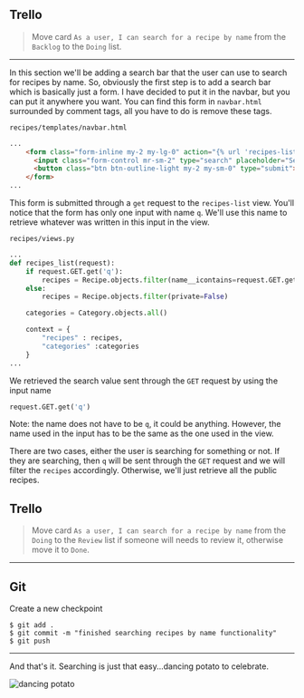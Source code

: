 ## Trello
> Move card `As a user, I can search for a recipe by name` from the `Backlog` to the `Doing` list.
___


In this section we'll be adding a search bar that the user can use to search for recipes by name. So, obviously the first step is to add a search bar which is basically just a form. I have decided to put it in the navbar, but you can put it anywhere you want. You can find this form in `navbar.html` surrounded by comment tags, all you have to do is remove these tags.


`recipes/templates/navbar.html`
```html
...
    <form class="form-inline my-2 my-lg-0" action="{% url 'recipes-list' %}" method="get">
      <input class="form-control mr-sm-2" type="search" placeholder="Search" aria-label="Search" name="q">
      <button class="btn btn-outline-light my-2 my-sm-0" type="submit">Search</button>
    </form>
...
```

This form is submitted through a `get` request to the `recipes-list` view. You'll notice that the form has only one input with name `q`. We'll use this name to retrieve whatever was written in this input in the view. 


`recipes/views.py`
```py
...
def recipes_list(request):
	if request.GET.get('q'):
		recipes = Recipe.objects.filter(name__icontains=request.GET.get('q'), private=False)
	else:
		recipes = Recipe.objects.filter(private=False)

	categories = Category.objects.all()

	context = {
		"recipes" : recipes,
		"categories" :categories
	}
...
```

We retrieved the search value sent through the `GET` request by using the input name
```py
request.GET.get('q')
```

Note: the name does not have to be `q`, it could be anything. However, the name used in the input has to be the same as the one used in the view.


There are two cases, either the user is searching for something or not. If they are searching, then `q` will be sent through the `GET` request and we will filter the `recipes` accordingly. Otherwise, we'll just retrieve all the public recipes.


## Trello
> Move card `As a user, I can search for a recipe by name` from the `Doing` to the `Review` list if someone will needs to review it, otherwise move it to `Done`.
___

## Git

Create a new checkpoint

```shell
$ git add .
$ git commit -m "finished searching recipes by name functionality"
$ git push
```
___


And that's it. Searching is just that easy...dancing potato to celebrate.


![dancing potato](https://media1.tenor.com/images/61497871ab091f01703a3f1a624fb3c4/tenor.gif?itemid=11684043)
